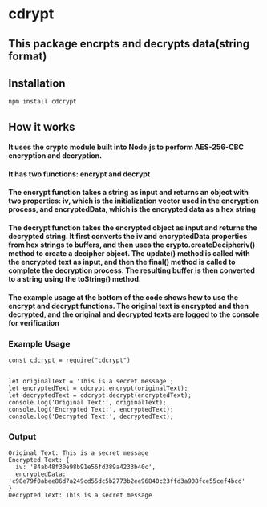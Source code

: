 # cdrypt

## This package encrpts and decrypts data(string format)

## Installation
```zsh
npm install cdcrypt
```

## How it works

#### It uses the **crypto** module built into Node.js to perform AES-256-CBC encryption and decryption. 
#### It has two functions: **encrypt** and **decrypt**

#### The **encrypt** function takes a string as input and returns an object with two properties: **iv**, which is the initialization vector used in the encryption process, and **encryptedData**, which is the encrypted data as a hex string

#### The **decrypt** function takes the encrypted object as input and returns the decrypted string. It first converts the **iv** and **encryptedData** properties from hex strings to buffers, and then uses the **crypto.createDecipheriv()** method to create a decipher object. The **update()** method is called with the encrypted text as input, and then the **final()** method is called to complete the decryption process. The resulting buffer is then converted to a string using the **toString()** method.

#### The example usage at the bottom of the code shows how to use the **encrypt** and **decrypt** functions. The original text is encrypted and then decrypted, and the original and decrypted texts are logged to the console for verification

### Example Usage
```
const cdcrypt = require("cdcrypt")


let originalText = 'This is a secret message';
let encryptedText = cdcrypt.encrypt(originalText);
let decryptedText = cdcrypt.decrypt(encryptedText);
console.log('Original Text:', originalText);
console.log('Encrypted Text:', encryptedText);
console.log('Decrypted Text:', decryptedText);
```

### Output
```console
Original Text: This is a secret message
Encrypted Text: {
  iv: '84ab48f30e98b91e56fd389a4233b40c',
  encryptedData: 'c98e79f0abee86d7a249cd55dc5b2773b2ee96840c23ffd3a908fce55cef4bcd'
}
Decrypted Text: This is a secret message
```